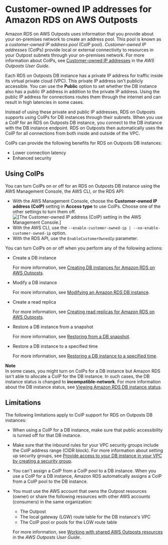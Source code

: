 # Customer\-owned IP addresses for Amazon RDS on AWS Outposts<a name="rds-on-outposts.coip"></a>

Amazon RDS on AWS Outposts uses information that you provide about your on\-premises network to create an address pool\. This pool is known as a *customer\-owned IP address pool* \(CoIP pool\)\. *Customer\-owned IP addresses* \(CoIPs\) provide local or external connectivity to resources in your Outpost subnets through your on\-premises network\. For more information about CoIPs, see   [Customer\-owned IP addresses](https://docs.aws.amazon.com/outposts/latest/userguide/routing.html#ip-addressing) in the *AWS Outposts User Guide*\.

Each RDS on Outposts DB instance has a private IP address for traffic inside its virtual private cloud \(VPC\)\. This private IP address isn't publicly accessible\. You can use the **Public** option to set whether the DB instance also has a public IP address in addition to the private IP address\. Using the public IP address for connections routes them through the internet and can result in high latencies in some cases\.

Instead of using these private and public IP addresses, RDS on Outposts supports using CoIPs for DB instances through their subnets\. When you use a CoIP for an RDS on Outposts DB instance, you connect to the DB instance with the DB instance endpoint\. RDS on Outposts then automatically uses the CoIP for all connections from both inside and outside of the VPC\.

CoIPs can provide the following benefits for RDS on Outposts DB instances:
+ Lower connection latency
+ Enhanced security

## Using CoIPs<a name="rds-on-outposts.coip.using"></a>

You can turn CoIPs on or off for an RDS on Outposts DB instance using the AWS Management Console, the AWS CLI, or the RDS API:
+ With the AWS Management Console, choose the **Customer\-owned IP address \(CoIP\)** setting in **Access type** to use CoIPs\. Choose one of the other settings to turn them off\.  
![\[The Customer-owned IP address (CoIP) setting in the AWS Management Console.\]](http://docs.aws.amazon.com/AmazonRDS/latest/UserGuide/images/outpost-coip.png)
+ With the AWS CLI, use the `--enable-customer-owned-ip | --no-enable-customer-owned-ip` option\.
+ With the RDS API, use the `EnableCustomerOwnedIp` parameter\.

You can turn CoIPs on or off when you perform any of the following actions:
+ Create a DB instance

  For more information, see [Creating DB instances for Amazon RDS on AWS Outposts](rds-on-outposts.creating.md)\.
+ Modify a DB instance

  For more information, see [Modifying an Amazon RDS DB instance](Overview.DBInstance.Modifying.md)\.
+ Create a read replica

  For more information, see [Creating read replicas for Amazon RDS on AWS Outposts](rds-on-outposts.rr.md)\.
+ Restore a DB instance from a snapshot

  For more information, see [Restoring from a DB snapshot](USER_RestoreFromSnapshot.md)\.
+ Restore a DB instance to a specified time

  For more information, see [Restoring a DB instance to a specified time](USER_PIT.md)\.

**Note**  
In some cases, you might turn on CoIPs for a DB instance but Amazon RDS isn't able to allocate a CoIP for the DB instance\. In such cases, the DB instance status is changed to **incompatible\-network**\. For more information about the DB instance status, see [Viewing Amazon RDS DB instance status](accessing-monitoring.md#Overview.DBInstance.Status)\.

## Limitations<a name="rds-on-outposts.coip.limits"></a>

The following limitations apply to CoIP support for RDS on Outposts DB instances:
+ When using a CoIP for a DB instance, make sure that public accessibility is turned off for that DB instance\.
+ Make sure that the inbound rules for your VPC security groups include the CoIP address range \(CIDR block\)\. For more information about setting up security groups, see [Provide access to your DB instance in your VPC by creating a security group](CHAP_SettingUp.md#CHAP_SettingUp.SecurityGroup)\.
+ You can't assign a CoIP from a CoIP pool to a DB instance\. When you use a CoIP for a DB instance, Amazon RDS automatically assigns a CoIP from a CoIP pool to the DB instance\.
+ You must use the AWS account that owns the Outpost resources \(owner\) or share the following resources with other AWS accounts \(consumers\) in the same organization:
  + The Outpost
  + The local gateway \(LGW\) route table for the DB instance's VPC
  + The CoIP pool or pools for the LGW route table

  For more information, see [ Working with shared AWS Outposts resources](https://docs.aws.amazon.com/outposts/latest/userguide/sharing-outposts.html) in the *AWS Outposts User Guide*\.